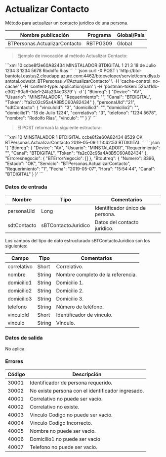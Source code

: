 # Actualizar Contacto 

Método para actualizar un contacto jurídico de una persona. 

Nombre publicación | Programa | Global/País 
--------- | ----------- | ----------- 
BTPersonas.ActualizarContacto | RBTPG309 | Global 

> Ejemplo de invocación al método Actualizar Contacto: 

<code-group> 
<code-block title="XML" active> 
```xml 
<soapenv:Envelope xmlns:soapenv="http://schemas.xmlsoap.org/soap/envelope/" xmlns:bts="http://uy.com.dlya.bantotal/BTSOA/"> 
   <soapenv:Header/> 
   <soapenv:Body> 
      <bts:BTPersonas.ActualizarContacto> 
         <bts:Btinreq> 
            <bts:Device>10</bts:Device> 
            <bts:Token>ccbe8f2e60A82434</bts:Token> 
            <bts:Usuario>MINSTALADOR</bts:Usuario> 
            <bts:Canal>BTDIGITAL</bts:Canal> 
            <bts:Requerimiento>1</bts:Requerimiento> 
         </bts:Btinreq> 
         <bts:personaUId>21</bts:personaUId> 
         <bts:sdtContacto> 
            <bts:vinculoId>3</bts:vinculoId> 
            <bts:domicilio3></bts:domicilio3> 
            <bts:domicilio2></bts:domicilio2> 
            <bts:domicilio1>18 de Julio 1234</bts:domicilio1> 
            <bts:correlativo>3</bts:correlativo> 
            <bts:telefono>1234 5678</bts:telefono> 
            <bts:nombre>Rodolfo Rias</bts:nombre> 
            <bts:vinculo></bts:vinculo> 
         </bts:sdtContacto> 
      </bts:BTPersonas.ActualizarContacto> 
   </soapenv:Body> 
</soapenv:Envelope> 
``` 
</code-block> 

<code-block title="JSON"> 
```json 
curl -X POST \ 
  'http://btd-bantotal.eastus2.cloudapp.azure.com:4462/btdeveloper/servlet/com.dlya.bantotal.odwsbt_BTPersonas_v1?ActualizarContacto' \ 
  -H 'cache-control: no-cache' \ 
  -H 'content-type: application/json' \ 
  -H 'postman-token: 52baf1dc-e302-90a6-0de1-24fa234c0379' \ 
  -d '{ 
	"Btinreq": { 
		"Device": "AV", 
		"Usuario": "MINSTALADOR", 
		"Requerimiento": "", 
		"Canal": "BTDIGITAL", 
		"Token": "fa2c02c95a4A8B5C60A82434" 
	}, 
	"personaUId":"21", 
	"sdtContacto": { 
		"vinculoId": "3", 
		"domicilio3": "", 
		"domicilio2": "", 
		"domicilio1": "18 de Julio 1234", 
		"correlativo": "3", 
		"telefono": "1234 5678", 
		"nombre": "Rodolfo Rías", 
		"vinculo": "" 
	} 
}' 
``` 
</code-block> 
</code-group> 

> El POST retornará la siguiente estructura: 

<code-group> 
<code-block title="XML" active> 
```xml 
<SOAP-ENV:Envelope xmlns:SOAP-ENV="http://schemas.xmlsoap.org/soap/envelope/" xmlns:xsd="http://www.w3.org/2001/XMLSchema" xmlns:SOAP-ENC="http://schemas.xmlsoap.org/soap/encoding/" xmlns:xsi="http://www.w3.org/2001/XMLSchema-instance"> 
   <SOAP-ENV:Body> 
      <BTPersonas.ActualizarContactoResponse xmlns="http://uy.com.dlya.bantotal/BTSOA/"> 
         <Btinreq> 
            <Device>10</Device> 
            <Usuario>MINSTALADOR</Usuario> 
            <Requerimiento>1</Requerimiento> 
            <Canal>BTDIGITAL</Canal> 
            <Token>ccbe8f2e60A82434</Token> 
         </Btinreq> 
         <Erroresnegocio></Erroresnegocio> 
         <Btoutreq> 
            <Numero>8529</Numero> 
            <Estado>OK</Estado> 
            <Servicio>BTPersonas.ActualizarContacto</Servicio> 
            <Fecha>2019-05-09</Fecha> 
            <Requerimiento>1</Requerimiento> 
            <Hora>13:42:53</Hora> 
            <Canal>BTDIGITAL</Canal> 
         </Btoutreq> 
      </BTPersonas.ActualizarContactoResponse> 
   </SOAP-ENV:Body> 
</SOAP-ENV:Envelope> 
``` 
</code-block> 

<code-block title="JSON"> 
```json 
'{ 
	"Btinreq": { 
		"Device": "AV", 
		"Usuario": "MINSTALADOR", 
		"Requerimiento": "", 
		"Canal": "BTDIGITAL", 
		"Token": "fa2c02c95a4A8B5C60A82434" 
	}, 
    "Erroresnegocio": { 
		"BTErrorNegocio": [] 
    }, 
    "Btoutreq": { 
		"Numero": 8396, 
		"Estado": "OK", 
  	    "Servicio": "BTPersonas.ActualizarContacto", 
		"Requerimiento": "1", 
		"Fecha": "2019-05-07", 
		"Hora": "15:54:44", 
		"Canal": "BTDIGITAL" 
   } 
}' 
``` 
</code-block> 
</code-group>  

### Datos de entrada 

Nombre | Tipo | Comentarios 
--------- | ----------- | ----------- 
personaUId | Long | Identificador único de persona. 
sdtContacto | sBTContactoJuridico | Datos del contacto jurídico. 

Los campos del tipo de dato estructurado sBTContactoJuridico son los siguientes: 

Campo | Tipo | Comentarios 
--------- | ----------- | ----------- 
correlativo	| Short | Correlativo. 
nombre | String | Nombre completo de la referencia. 
domicilio1 | String | Domicilio 1. 
domicilio2 | String | Domicilio 2. 
domicilio3 | String | Domicilio 3. 
telefono	| String   | Número de teléfono. 
vinculoId | Short | Identificador de vínculo. 
vinculo | String | Vínculo. 

### Datos de salida 

No aplica. 

### Errores 

Código | Descripción 
--------- | ----------- 
30001 | Identificador de persona requerido. 
30002 | No existe persona con el identificador ingresado. 
40001 | Correlativo no puede ser vacio. 
40002 | Correlativo no existe. 
40003 | Vinculo Codigo no puede ser vacio. 
40004 | Vinculo Codigo Incorrecto. 
40005 | Nombre no puede ser vacio. 
40006 | Domicilio1 no puede ser vacio 
40007 | Telefono no puede ser vacio. 

 
